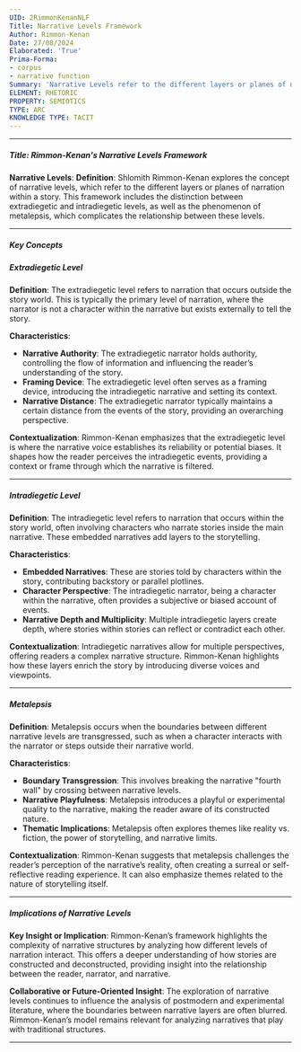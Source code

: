 ```yaml
---
UID: 2RimmonKenanNLF
Title: Narrative Levels Framework
Author: Rimmon-Kenan
Date: 27/08/2024
Elaborated: 'True'
Prima-Forma:
- corpus
- narrative function
Summary: 'Narrative Levels refer to the different layers or planes of narration within a story: extradiagetic, intradiegetic, and metalepsis'
ELEMENT: RHETORIC
PROPERTY: SEMIOTICS
TYPE: ARC
KNOWLEDGE TYPE: TACIT
---
```

---

##### Title: **Rimmon-Kenan's Narrative Levels Framework**

**Narrative Levels**:
   **Definition**: Shlomith Rimmon-Kenan explores the concept of narrative levels, which refer to the different layers or planes of narration within a story. This framework includes the distinction between extradiegetic and intradiegetic levels, as well as the phenomenon of metalepsis, which complicates the relationship between these levels.

---

##### Key Concepts

##### Extradiegetic Level

**Definition**:
   The extradiegetic level refers to narration that occurs outside the story world. This is typically the primary level of narration, where the narrator is not a character within the narrative but exists externally to tell the story.

**Characteristics**:
   - **Narrative Authority**: The extradiegetic narrator holds authority, controlling the flow of information and influencing the reader’s understanding of the story.
   - **Framing Device**: The extradiegetic level often serves as a framing device, introducing the intradiegetic narrative and setting its context.
   - **Narrative Distance**: The extradiegetic narrator typically maintains a certain distance from the events of the story, providing an overarching perspective.

**Contextualization**:
   Rimmon-Kenan emphasizes that the extradiegetic level is where the narrative voice establishes its reliability or potential biases. It shapes how the reader perceives the intradiegetic events, providing a context or frame through which the narrative is filtered.

---

##### Intradiegetic Level

**Definition**:
   The intradiegetic level refers to narration that occurs within the story world, often involving characters who narrate stories inside the main narrative. These embedded narratives add layers to the storytelling.

**Characteristics**:
   - **Embedded Narratives**: These are stories told by characters within the story, contributing backstory or parallel plotlines.
   - **Character Perspective**: The intradiegetic narrator, being a character within the narrative, often provides a subjective or biased account of events.
   - **Narrative Depth and Multiplicity**: Multiple intradiegetic layers create depth, where stories within stories can reflect or contradict each other.

**Contextualization**:
   Intradiegetic narratives allow for multiple perspectives, offering readers a complex narrative structure. Rimmon-Kenan highlights how these layers enrich the story by introducing diverse voices and viewpoints.

---

##### Metalepsis

**Definition**:
   Metalepsis occurs when the boundaries between different narrative levels are transgressed, such as when a character interacts with the narrator or steps outside their narrative world.

**Characteristics**:
   - **Boundary Transgression**: This involves breaking the narrative "fourth wall" by crossing between narrative levels.
   - **Narrative Playfulness**: Metalepsis introduces a playful or experimental quality to the narrative, making the reader aware of its constructed nature.
   - **Thematic Implications**: Metalepsis often explores themes like reality vs. fiction, the power of storytelling, and narrative limits.

**Contextualization**:
   Rimmon-Kenan suggests that metalepsis challenges the reader’s perception of the narrative’s reality, often creating a surreal or self-reflective reading experience. It can also emphasize themes related to the nature of storytelling itself.

---

##### Implications of **Narrative Levels**

**Key Insight or Implication**:
   Rimmon-Kenan’s framework highlights the complexity of narrative structures by analyzing how different levels of narration interact. This offers a deeper understanding of how stories are constructed and deconstructed, providing insight into the relationship between the reader, narrator, and narrative.

**Collaborative or Future-Oriented Insight**:
   The exploration of narrative levels continues to influence the analysis of postmodern and experimental literature, where the boundaries between narrative layers are often blurred. Rimmon-Kenan’s model remains relevant for analyzing narratives that play with traditional structures.

---
